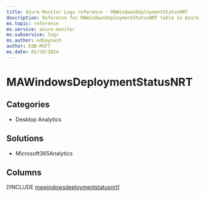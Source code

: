 ```yaml
---
title: Azure Monitor Logs reference - MAWindowsDeploymentStatusNRT
description: Reference for MAWindowsDeploymentStatusNRT table in Azure Monitor Logs.
ms.topic: reference
ms.service: azure-monitor
ms.subservice: logs
ms.author: edbaynash
author: EdB-MSFT
ms.date: 02/18/2024
---
```


# MAWindowsDeploymentStatusNRT




## Categories

- Desktop Analytics

## Solutions

- Microsoft365Analytics

## Columns
  
[!INCLUDE [mawindowsdeploymentstatusnrt](.././tables/includes/mawindowsdeploymentstatusnrt-include.md)]
